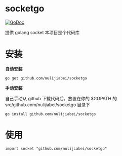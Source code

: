 socketgo
========

[![GoDoc](https://godoc.org/github.com/nulijiabei/socketgo?status.svg)](https://godoc.org/github.com/nulijiabei/socketgo)

提供 golang socket 本项目是个代码库


# 安装

**自动安装**

	go get github.com/nulijiabei/socketgo
	
**手动安装**

自己手动从 github 下载代码后，放置在你的 $GOPATH 的 src/github.com/nulijiabei/socketgo 目录下

	go install github.com/nulijiabei/socketgo
	

# 使用
	import socket "github.com/nulijiabei/socketgo"
